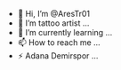 - 👋 Hi, I’m @AresTr01
- 👀 I’m tattoo artist ...
- 🌱 I’m currently learning ...
- 📫 How to reach me ...
- ⚡ Adana Demirspor ...

<!---
AresTr01/AresTr01 is a ✨ special ✨ repository because its `README.md` (this file) appears on your GitHub profile.
You can click the Preview link to take a look at your changes.
--->
